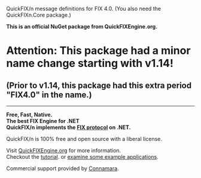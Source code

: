 QuickFIX/n message definitions for FIX 4.0.  (You also need the QuickFIXn.Core package.)

**This is an official NuGet package from QuickFIXEngine.org.**

# Attention: This package had a minor name change starting with v1.14!

## (Prior to v1.14, this package had this extra period "FIX4.0" in the name.)

---

**Free, Fast, Native.**  
**The best FIX Engine for .NET**  
**QuickFIX/n implements the [FIX protocol](https://www.fixtrading.org/what-is-fix/) on .NET.**

QuickFIX/n is 100% free and open source with a liberal license.

Visit [QuickFIXEngine.org](http://quickfixengine.org) for more information.  
Checkout the [tutorial](https://quickfixengine.org/n/documentation/).
or [examine some example applications](https://quickfixengine.org/n/documentation/#section-example-applications).

Commercial support provided by [Connamara](https://www.connamara.com/).
